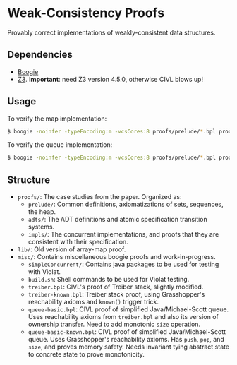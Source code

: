 # Weak-Consistency Proofs

Provably correct implementations of weakly-consistent data structures.

## Dependencies

* [Boogie]
* [Z3](https://github.com/Z3Prover/z3/). **Important**: need Z3 version 4.5.0, otherwise CIVL blows up!

## Usage

To verify the map implementation:

```bash
$ boogie -noinfer -typeEncoding:m -vcsCores:8 proofs/prelude/*.bpl proofs/adts/map.bpl proofs/impls/array-map.bpl
```

To verify the queue implementation:

```bash
$ boogie -noinfer -typeEncoding:m -vcsCores:8 proofs/prelude/*.bpl proofs/adts/queue.bpl proofs/impls/ms-queue.bpl
```

<!-- ```bash
$ make
``` -->

## Structure

- `proofs/`: The case studies from the paper. Organized as:
    * `prelude/`: Common definitions, axiomatizations of sets, sequences, the heap.
    * `adts/`: The ADT definitions and atomic specification transition systems.
    * `impls/`: The concurrent implementations, and proofs that they are consistent
        with their specification.
- `lib/`: Old version of array-map proof.
- `misc/`: Contains miscellaneous boogie proofs and work-in-progress.
    * `simpleConcurrent/`: Contains java packages to be used for testing with Violat.
    * `build.sh`: Shell commands to be used for Violat testing.
    * `treiber.bpl`: CIVL's proof of Treiber stack, slightly modified.
    * `treiber-known.bpl`: Treiber stack proof, using Grasshopper's reachability axioms
        and `known()` trigger trick.
    * `queue-basic.bpl`: CIVL proof of simplified Java/Michael-Scott queue.
        Uses reachability axioms from `treiber.bpl` and also its version of ownership
        transfer. Need to add monotonic `size` operation.
    * `queue-basic-known.bpl`: CIVL proof of simplified Java/Michael-Scott queue.
        Uses Grasshopper's reachability axioms.
        Has `push`, `pop`, and `size`, and proves memory safety.
        Needs invariant tying abstract state to concrete state to prove monotonicity.

[Boogie]: https://github.com/boogie-org/boogie
